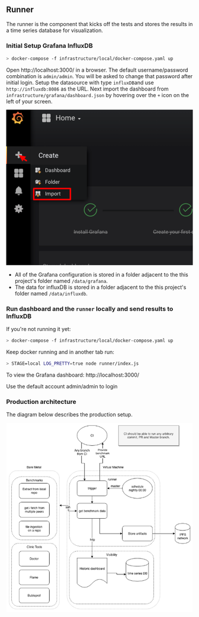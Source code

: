 ## Runner
The runner is the component that kicks off the tests and stores the results in a time series database for visualization.

### Initial Setup Grafana InfluxDB
```bash
> docker-compose -f infrastructure/local/docker-compose.yaml up
```
Open http://localhost:3000/ in a browser. The default username/password combination is `admin/admin`. You will be asked to change that password after initial login. Setup the datasource with type `influxDB`and use `http://influxdb:8086` as the URL. Next import the dashboard from `infrastructure/grafana/dashboard.json` by hovering over the `+` icon on the left of your screen.

![Grafana import dashboard](./docs/images/import-hover.png)

* All of the Grafana configuration is stored in a folder adjacent to the this project's folder named `/data/grafana`.
* The data for influxDB is stored in a folder adjacent to the this project's folder named `/data/influxdb`.

### Run dashboard and the `runner` locally and send results to InfluxDB

If you're not running it yet:
```bash
> docker-compose -f infrastructure/local/docker-compose.yaml up
```

Keep docker running and in another tab run:
```bash
> STAGE=local LOG_PRETTY=true node runner/index.js
```

To view the Grafana dashboard: http://localhost:3000/

Use the default account admin/admin to login

### Production architecture

The diagram below describes the production setup.

![Production diagram](./docs/images/prod-infrastructure.png)

